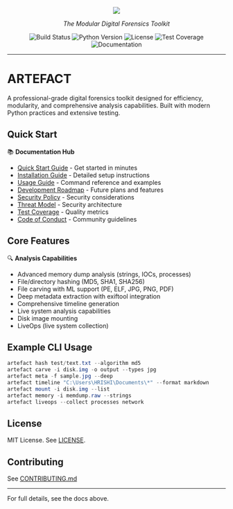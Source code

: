 <p align="center"><!-- Version and Codename -->
  <img src="https://img.shields.io/badge/version-v0.4.0a-red?style=for-the-badge&label=Artefact" /></p>
  <p align="center"><i>The Modular Digital Forensics Toolkit</i></p>
<p align="center">
  <img src="https://img.shields.io/badge/build-passing-brightgreen?style=flat-square" alt="Build Status"/>
  <img src="https://img.shields.io/badge/python-3.7+-blue?style=flat-square" alt="Python Version"/>
  <img src="https://img.shields.io/badge/license-MIT-yellow?style=flat-square" alt="License"/>
  <img src="https://img.shields.io/badge/tests-100%25-brightgreen?style=flat-square" alt="Test Coverage"/>
  <img src="https://img.shields.io/badge/docs-comprehensive-blue?style=flat-square" alt="Documentation"/>
</p>

---

# ARTEFACT

A professional-grade digital forensics toolkit designed for efficiency, modularity, and comprehensive analysis capabilities. Built with modern Python practices and extensive testing.

## Quick Start

📚 **Documentation Hub**
- [Quick Start Guide](docs/kickstart.md) - Get started in minutes
- [Installation Guide](docs/installation.md) - Detailed setup instructions
- [Usage Guide](docs/usage.md) - Command reference and examples
- [Development Roadmap](docs/Roadmap.md) - Future plans and features
- [Security Policy](docs/SECURITY.md) - Security considerations
- [Threat Model](docs/threat_model.md) - Security architecture
- [Test Coverage](docs/coverage.md) - Quality metrics
- [Code of Conduct](docs/CODE_OF_CONDUCT.md) - Community guidelines

## Core Features

🔍 **Analysis Capabilities**
- Advanced memory dump analysis (strings, IOCs, processes)
- File/directory hashing (MD5, SHA1, SHA256)
- File carving with ML support (PE, ELF, JPG, PNG, PDF)
- Deep metadata extraction with exiftool integration
- Comprehensive timeline generation
- Live system analysis capabilities
- Disk image mounting
- LiveOps (live system collection)

## Example CLI Usage

```powershell
artefact hash test/text.txt --algorithm md5
artefact carve -i disk.img -o output --types jpg
artefact meta -f sample.jpg --deep
artefact timeline "C:\Users\HRISHI\Documents\*" --format markdown
artefact mount -i disk.img --list
artefact memory -i memdump.raw --strings
artefact liveops --collect processes network
```

## License

MIT License. See [LICENSE](LICENSE).

## Contributing

See [CONTRIBUTING.md](CONTRIBUTING.md)

---

For full details, see the docs above.
